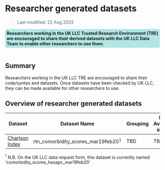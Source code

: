 # Researcher generated datasets

>Last modified: 22 Aug 2025
<div style="background-color: rgba(0, 178, 169, 0.3); padding: 5px; border-radius: 5px;"><strong>Researchers working in the UK LLC Trusted Research Environment (TRE) are encouraged to share their derived datasets with the UK LLC Data Team to enable other researchers to use them.</strong></div>
<br>

## Summary
Researchers working in the UK LLC TRE are encouraged to share their code/syntax and datasets. Once datasets have been checked by UK LLC, they can be made available for other researchers to use.

## Overview of researcher generated datasets
| Dataset | Dataset Name |Grouping  | Data Available in TRE | Data Owner |
|---|---|---|---|---|
| [Charlson Index](../researcher_generated/Datasets/Charlson.ipynb) |rtn_comorbidity_scores_mar19feb20<sup>1</sup> |TBD| TBC | UK LLC |


<sup>1</sup> N.B. On the UK LLC data request form, this dataset is currently named 'comorbidity_scores_hesapc_mar19feb20'
